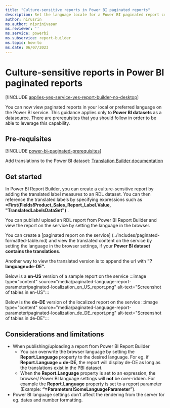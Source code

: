 ```yaml
---
title: "Culture-sensitive reports in Power BI paginated reports"
description: Set the language locale for a Power BI paginated report created from a Power BI dataset.
author: nirusrin
ms.author: nisrinivasan
ms.reviewer: ''
ms.service: powerbi
ms.subservice: report-builder
ms.topic: how-to
ms.date: 06/07/2023
---
```


# Culture-sensitive reports in Power BI paginated reports

[!INCLUDE [applies-yes-service-yes-report-builder-no-desktop](../includes/applies-yes-service-no-report-builder-no-desktop.md)]

You can now view paginated reports in your local or preferred language on the Power BI service. This guidance applies only to **Power BI datasets** as a datasource. There are prerequisites that you should follow in order to be able to leverage this capability. 

## Pre-requisites
[!INCLUDE [power-bi-paginated-prerequisites](../includes/power-bi-paginated-prerequisites.md)]

Add translations to the Power BI dataset: [Translation Builder documentation](https://go.microsoft.com/fwlink/?linkid=2239513) 


## Get started
In Power BI Report Builder, you can create a culture-sensitive report by adding the translated label measures to an RDL dataset. You can then reference the translated labels by specifying expressions such as **=First(Fields!Product_Sales_Report_Label.Value, "TranslatedLabelsDataSet")** .

You can publish/ upload an RDL report from Power BI Report Builder and view the report on the service by setting the language in the browser.  

You can create a [paginated report on the service] (../includes/paginated-formatted-table.md) and view the translated content on the service by setting the language in the browser settings, if your **Power BI dataset contains the translations**.

Another way to view the translated version is to append the url with **"?language=de-DE".**

Below is a **en-US** version of a sample report on the service
:::image type="content" source="media/paginated-language-report-parameter/paginated-localization_en_US_report.png" alt-text="Screenshot of tables in en-US":::

Below is the **de-DE** version of the localized report on the service
:::image type="content" source="media/paginated-language-report-parameter/paginated-localization_de_DE_report.png" alt-text="Screenshot of tables in de-DE":::


## Considerations and limitations
- When publishing/uploading a report from Power BI Report Builder
    - You can overwrite the browser language by setting the **Report.Language** property to the desired language. For eg. if **Report.Language = de-DE**, the report will display de-DE as long as the translations exist in the PBI dataset.
    - When the **Report.Language** property is set to an expression, the browser/ Power BI language settings will **not** be over-ridden. For example the **Report.Language** property is set to a report parameter (Example: **“=Parameters!SomeLanguageParameter”**).
-	Power BI language settings don’t affect the rendering from the server for eg. dates and number formatting.
    
      
